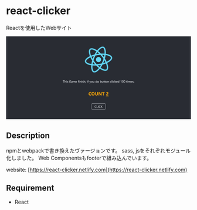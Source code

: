 # react-clicker

Reactを使用したWebサイト

![image](screenshot/screenshot.jpg)

## Description

npmとwebpackで書き換えたヴァージョンです。
sass, jsをそれぞれモジュール化しました。
Web Componentsもfooterで組み込んでいます。

website: [https://react-clicker.netlify.com](https://react-clicker.netlify.com)

## Requirement
- React

